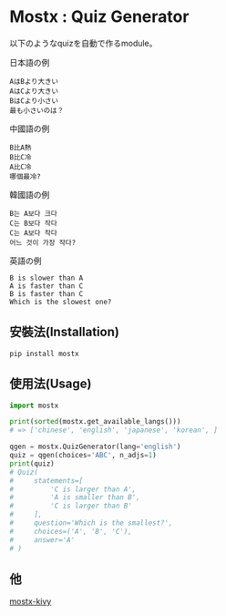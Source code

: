 # Mostx : Quiz Generator

以下のようなquizを自動で作るmodule。


日本語の例

```text
AはBより大きい
AはCより大きい
BはCより小さい
最も小さいのは？
```

中國語の例

```
B比A熱
B比C冷
A比C冷
哪個最冷?
```

韓國語の例

```
B는 A보다 크다
C는 B보다 작다
C는 A보다 작다
어느 것이 가장 작다?
```

英語の例

```text
B is slower than A
A is faster than C
B is faster than C
Which is the slowest one?
```

## 安裝法(Installation)

```
pip install mostx
```

## 使用法(Usage)

```python
import mostx

print(sorted(mostx.get_available_langs()))
# => ['chinese', 'english', 'japanese', 'korean', ]

qgen = mostx.QuizGenerator(lang='english')
quiz = qgen(choices='ABC', n_adjs=1)
print(quiz)
# Quiz(
#     statements=[
#         'C is larger than A',
#         'A is smaller than B',
#         'C is larger than B'
#     ],
#     question='Which is the smallest?',
#     choices=('A', 'B', 'C'),
#     answer='A'
# )
```

## 他

[mostx-kivy](https://github.com/gottadiveintopython/mostx-kivy)
